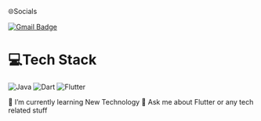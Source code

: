  :globe_with_meridians:Socials
<!-- [![Web Badge](http://img.shields.io/badge/-Resume-1ca0f1?style=social&logo=dropbox&logoColor=blue&link=https://drive.google.com/file/d/1f3rn5iwNIgeRPUctOtDDnkdnl8wmj8a1/view)](https://drive.google.com/file/d/1f3rn5iwNIgeRPUctOtDDnkdnl8wmj8a1/view) -->

[![Gmail Badge](https://img.shields.io/badge/-Gmail-c14438?style=social&logo=Gmail&logoColor=red&link=mailto:prashantnigam490@gmail.com)](mailto:thenitikumarjha@gmail.com)


# :computer:Tech Stack
![Java](https://img.shields.io/badge/java-%23ED8B00.svg?style=for-the-badge&logo=java&logoColor=white)
![Dart](https://img.shields.io/badge/dart-%230175C2.svg?style=for-the-badge&logo=dart&logoColor=white)
![Flutter](https://img.shields.io/badge/Flutter-%2302569B.svg?style=for-the-badge&logo=Flutter&logoColor=white)


:seedling: I’m currently learning New Technology
:speech_balloon: Ask me about Flutter or any tech related stuff 

<!--
---


[![](https://visitcount.itsvg.in/api?id=Prashant4900&icon=5&color=11)](https://visitcount.itsvg.in) -->
